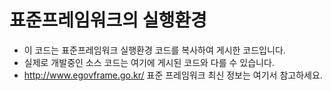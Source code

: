 표준프레임워크의 실행환경
======================

* 이 코드는 표준프레임워크 실행환경 코드를 복사하여 게시한 코드입니다.
* 실제로 개발중인 소스 코드는 여기에 게시된 코드와 다를 수 있습니다.
* http://www.egovframe.go.kr/ 표준 프레임워크 최신 정보는 여기서 참고하세요.